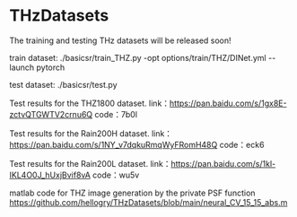 # THzDatasets
The training and testing THz datasets will be released soon!

train dataset:
./basicsr/train_THZ.py -opt options/train/THZ/DINet.yml --launch pytorch

test dataset:
./basicsr/test.py

Test results for the THZ1800 dataset.
link：https://pan.baidu.com/s/1gx8E-zctvQTGWTV2crnu6Q 
code：7b0l 

Test results for the Rain200H dataset.
link：https://pan.baidu.com/s/1NY_v7dqkuRmqWyFRomH48Q 
code：eck6 

Test results for the Rain200L dataset.
link：https://pan.baidu.com/s/1kl-IKL4O0J_hUxjBvif8vA 
code：wu5v 

matlab code for THZ image generation by the private PSF function
https://github.com/hellogry/THzDatasets/blob/main/neural_CV_15_15_abs.m
